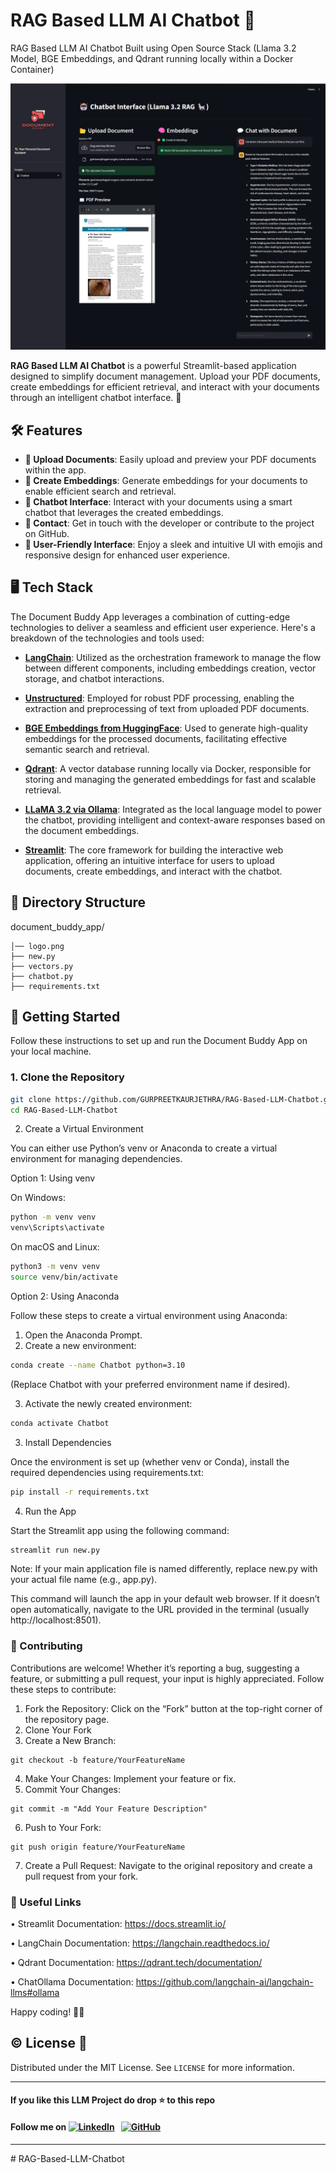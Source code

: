 # RAG Based LLM AI Chatbot 🤖

RAG Based LLM AI Chatbot Built using Open Source Stack (Llama 3.2 Model, BGE Embeddings, and Qdrant running locally within a Docker Container)


![RAG Based LLM AI Chatbot](sct.png)


**RAG Based LLM AI Chatbot** is a powerful Streamlit-based application designed to simplify document management. Upload your PDF documents, create embeddings for efficient retrieval, and interact with your documents through an intelligent chatbot interface. 🚀


## 🛠️ Features



- **📂 Upload Documents**: Easily upload and preview your PDF documents within the app.
- **🧠 Create Embeddings**: Generate embeddings for your documents to enable efficient search and retrieval.
- **🤖 Chatbot Interface**: Interact with your documents using a smart chatbot that leverages the created embeddings.
- **📧 Contact**: Get in touch with the developer or contribute to the project on GitHub.
- **🌟 User-Friendly Interface**: Enjoy a sleek and intuitive UI with emojis and responsive design for enhanced user experience.



## 🖥️ Tech Stack



The Document Buddy App leverages a combination of cutting-edge technologies to deliver a seamless and efficient user experience. Here's a breakdown of the technologies and tools used:


- **[LangChain](https://langchain.readthedocs.io/)**: Utilized as the orchestration framework to manage the flow between different components, including embeddings creation, vector storage, and chatbot interactions.

  
- **[Unstructured](https://github.com/Unstructured-IO/unstructured)**: Employed for robust PDF processing, enabling the extraction and preprocessing of text from uploaded PDF documents.

  
- **[BGE Embeddings from HuggingFace](https://huggingface.co/BAAI/bge-small-en)**: Used to generate high-quality embeddings for the processed documents, facilitating effective semantic search and retrieval.

  
- **[Qdrant](https://qdrant.tech/)**: A vector database running locally via Docker, responsible for storing and managing the generated embeddings for fast and scalable retrieval.

  
- **[LLaMA 3.2 via Ollama](https://ollama.com/)**: Integrated as the local language model to power the chatbot, providing intelligent and context-aware responses based on the document embeddings.

  
- **[Streamlit](https://streamlit.io/)**: The core framework for building the interactive web application, offering an intuitive interface for users to upload documents, create embeddings, and interact with the chatbot.


## 📁 Directory Structure


document_buddy_app/
```
│── logo.png
├── new.py
├── vectors.py
├── chatbot.py
├── requirements.txt
```

## 🚀 Getting Started


Follow these instructions to set up and run the Document Buddy App on your local machine.

### 1. Clone the Repository

```bash
git clone https://github.com/GURPREETKAURJETHRA/RAG-Based-LLM-Chatbot.git
cd RAG-Based-LLM-Chatbot
```

2. Create a Virtual Environment

You can either use Python’s venv or Anaconda to create a virtual environment for managing dependencies.

Option 1: Using venv

On Windows:

```bash
python -m venv venv
venv\Scripts\activate
```

On macOS and Linux:

```bash
python3 -m venv venv
source venv/bin/activate
```

Option 2: Using Anaconda

Follow these steps to create a virtual environment using Anaconda:
1.	Open the Anaconda Prompt.
2.	Create a new environment:

```bash
conda create --name Chatbot python=3.10
```

(Replace Chatbot with your preferred environment name if desired).

3.	Activate the newly created environment:

```bash
conda activate Chatbot
```



3. Install Dependencies

Once the environment is set up (whether venv or Conda), install the required dependencies using requirements.txt:

```bash
pip install -r requirements.txt
```

4. Run the App

Start the Streamlit app using the following command:

```bash
streamlit run new.py
```

Note: If your main application file is named differently, replace new.py with your actual file name (e.g., app.py).

This command will launch the app in your default web browser. If it doesn’t open automatically, navigate to the URL provided in the terminal (usually http://localhost:8501).


### 🤝 Contributing

Contributions are welcome! Whether it’s reporting a bug, suggesting a feature, or submitting a pull request, your input is highly appreciated. Follow these steps to contribute:

1.	Fork the Repository: Click on the “Fork” button at the top-right corner of the repository page.
2.	Clone Your Fork
3.	Create a New Branch:

```
git checkout -b feature/YourFeatureName
```


4.	Make Your Changes: Implement your feature or fix.
5.	Commit Your Changes:

```
git commit -m "Add Your Feature Description"
```


6.	Push to Your Fork:

```
git push origin feature/YourFeatureName
```


7.	Create a Pull Request: Navigate to the original repository and create a pull request from your fork.


### 🔗 Useful Links


•	Streamlit Documentation: https://docs.streamlit.io/

•	LangChain Documentation: https://langchain.readthedocs.io/

•	Qdrant Documentation: https://qdrant.tech/documentation/

•	ChatOllama Documentation: https://github.com/langchain-ai/langchain-llms#ollama

Happy coding! 🚀✨

## ©️ License 🪪 

Distributed under the MIT License. See `LICENSE` for more information.

---

#### **If you like this LLM Project do drop ⭐ to this repo**
#### Follow me on [![LinkedIn](https://img.shields.io/badge/linkedin-%230077B5.svg?style=for-the-badge&logo=linkedin&logoColor=white)](https://www.linkedin.com/in/gurpreetkaurjethra/) &nbsp; [![GitHub](https://img.shields.io/badge/github-%23121011.svg?style=for-the-badge&logo=github&logoColor=white)](https://github.com/GURPREETKAURJETHRA/)

---
#   R A G - B a s e d - L L M - C h a t b o t 
 
 
